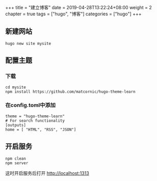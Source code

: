 +++
title = "建立博客"
date = 2019-04-28T13:22:24+08:00
weight = 2
chapter = true
tags =  ["hugo", "博客"]
categories =  ["hugo"]
+++

## 新建网站
~~~
hugo new site mysite
~~~

## 配置主题
### 下载
~~~
cd mysite
npm install https://github.com/matcornic/hugo-theme-learn
~~~
### 在config.toml中添加
~~~
theme = "hugo-theme-learn"
# For search functionality
[outputs]
home = [ "HTML", "RSS", "JSON"]
~~~
## 开启服务
~~~
npm clean 
npm server
~~~
这时开启服务后打开 [http://localhost:1313](http://localhost:1313)
 